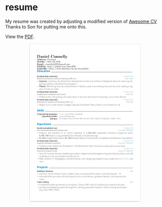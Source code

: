 # resume
My resume was created by adjusting a modified version of [Awesome CV](https://github.com/junhaodong/resume) Thanks to Son for putting me onto this.

View the [PDF](https://github.com/Danc2050/resume/blob/master/resume.pdf).


<div align="center">
  <img alt="Résumé" src="https://raw.githubusercontent.com/Danc2050/resume/master/resume.png" width="70%" />
</div>
